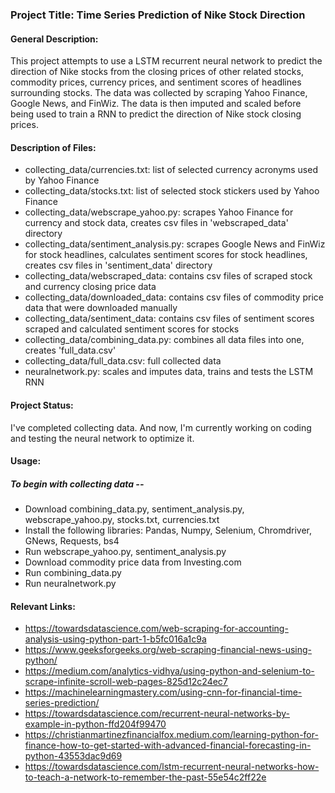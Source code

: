 ### Project Title: Time Series Prediction of Nike Stock Direction

#### General Description:
This project attempts to use a LSTM recurrent neural network to predict the direction of Nike stocks from the closing prices of other related stocks, commodity prices, currency prices, and sentiment scores of headlines surrounding stocks. The data was collected by scraping Yahoo Finance, Google News, and FinWiz. The data is then imputed and scaled before being used to train a RNN to predict the direction of Nike stock closing prices.
#### Description of Files:
* collecting_data/currencies.txt: list of selected currency acronyms used by Yahoo Finance
* collecting_data/stocks.txt: list of selected stock stickers used by Yahoo Finance
* collecting_data/webscrape_yahoo.py: scrapes Yahoo Finance for currency and stock data, creates csv files in 'webscraped_data' directory
* collecting_data/sentiment_analysis.py: scrapes Google News and FinWiz for stock headlines, calculates sentiment scores for stock headlines, creates csv files in 'sentiment_data' directory
* collecting_data/webscraped_data: contains csv files of scraped stock and currency closing price data
* collecting_data/downloaded_data: contains csv files of commodity price data that were downloaded manually
* collecting_data/sentiment_data: contains csv files of sentiment scores scraped and calculated sentiment scores for stocks
* collecting_data/combining_data.py: combines all data files into one, creates 'full_data.csv'
* collecting_data/full_data.csv: full collected data
* neuralnetwork.py: scales and imputes data, trains and tests the LSTM RNN
#### Project Status:
I've completed collecting data. And now, I'm currently working on coding and testing the neural network to optimize it.
#### Usage:
##### To begin with collecting data --
* Download combining_data.py, sentiment_analysis.py, webscrape_yahoo.py, stocks.txt, currencies.txt
* Install the following libraries: Pandas, Numpy, Selenium, Chromdriver, GNews, Requests, bs4
* Run webscrape_yahoo.py, sentiment_analysis.py
* Download commodity price data from Investing.com
* Run combining_data.py
* Run neuralnetwork.py

#### Relevant Links:
* https://towardsdatascience.com/web-scraping-for-accounting-analysis-using-python-part-1-b5fc016a1c9a
* https://www.geeksforgeeks.org/web-scraping-financial-news-using-python/
* https://medium.com/analytics-vidhya/using-python-and-selenium-to-scrape-infinite-scroll-web-pages-825d12c24ec7
* https://machinelearningmastery.com/using-cnn-for-financial-time-series-prediction/
* https://towardsdatascience.com/recurrent-neural-networks-by-example-in-python-ffd204f99470
* https://christianmartinezfinancialfox.medium.com/learning-python-for-finance-how-to-get-started-with-advanced-financial-forecasting-in-python-43553dac9d69
* https://towardsdatascience.com/lstm-recurrent-neural-networks-how-to-teach-a-network-to-remember-the-past-55e54c2ff22e
